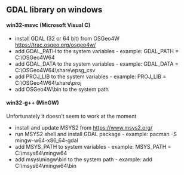    ## GDAL library on windows

   #### win32-msvc (Microsoft Visual C)
   - install GDAL (32 or 64 bit) from OSGeo4W https://trac.osgeo.org/osgeo4w/
   - add GDAL_PATH to the system variables - example: GDAL_PATH = C:\OSGeo4W64
   - add GDAL_DATA to the system variables - example: GDAL_DATA = C:\OSGeo4W64\share\epsg_csv
   - add PROJ_LIB to the system variables  - example: PROJ_LIB  = C:\OSGeo4W64\share\proj
   - add OSGeo4W\bin to the system path

   #### win32-g++ (MinGW)
   Unfortunately it doesn't seem to work at the moment
   - install and update MSYS2 from https://www.msys2.org/
   - run MSYS2 shell and install GDAL package - example: pacman -S mingw-w64-x86_64-gdal
   - add MSYS_PATH to system variables     - example: MSYS_PATH = C:\msys64\mingw64
   - add msys\mingw\bin to the system path - example: add C:\msys64\mingw64\bin
